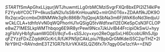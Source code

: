 $START$fSmApGhxLLjqurjWTJhuwmtLLg0rbMCMziSvgrFXQr8bxEPI2IZ14kIPeF2YyvbYC0CTP+6kusSaN2lu1sS6rKnHouaNQ+mlrGh0T6x+ZDAAf9kJDK9ORx2qcxQccmbxDt8NMWe3g9c886Br7bjQpxjASbNa3m6FjWkK6oNd3IedjuUwCkLCLA+tdhfoVvN0qWQPhorHJ1vQSigQ5tvWdfxwI12EOKeSpCsN3FCLOPe8wZ71MESLkpWMThbqog6E9iR8yrPewI9Ncx7JklJvIB44FrcipiOkSwU+hyyzgFblVyHb1gfuamWGDEI/8cjf+6+sSSJcy+xyo2ReOgpSxLH6DcobURh5JIjpqFZYzzFDxZZqddKGcKrLR/fJKPN5jtCAkLpiu7fBpbQrGMKdeiS5C2qrTHZ+2INrY9H2+RAVndmE3TZ1GR7b1UrVKX4SLQZl6fx7lr7qgy0Ge1zcYA==$END$